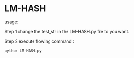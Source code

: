 # LM-HASH
usage:

Step 1:change the test_str in the LM-HASH.py file to you want.

Step 2:execute flowing command：
~~~
python LM-HASH.py
~~~

